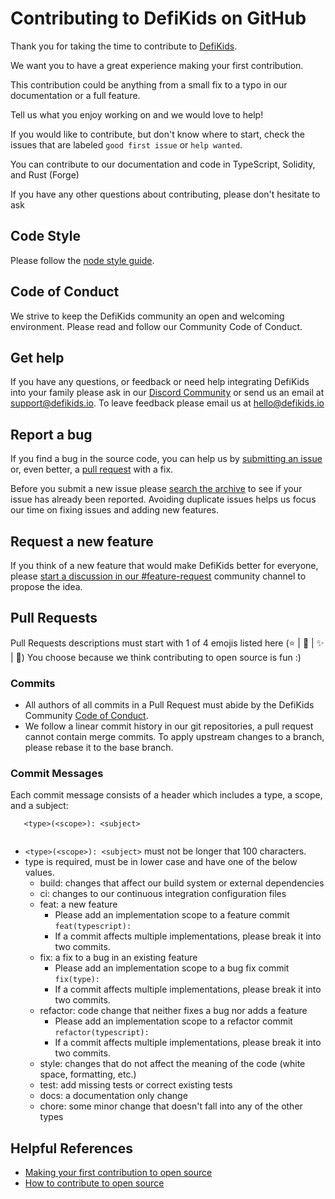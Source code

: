 # Contributing to DefiKids on GitHub

Thank you for taking the time to contribute to [DefiKids](https://github.com/defikids/defikids-dapp).

We want you to have a great experience making your first contribution.

This contribution could be anything from a small fix to a typo in our
documentation or a full feature.

Tell us what you enjoy working on and we would love to help!

If you would like to contribute, but don't know where to start, check the
issues that are labeled
`good first issue`
or
`help wanted`.

You can contribute to our documentation and code in TypeScript, Solidity, and Rust (Forge)

If you have any other questions about contributing, please don't hesitate to ask

## Code Style

Please follow the [node style guide](https://github.com/felixge/node-style-guide).

## Code of Conduct

We strive to keep the DefiKids community an open and welcoming environment.
Please read and follow our Community Code of Conduct.

## Get help

If you have any questions, or feedback or need help integrating DefiKids into your family
please ask in our [Discord Community](https://github.com/build-trust/ockam/discussions)
or send us an email at [support@defikids.io](mailto:support@defikids.io). To leave feedback please email us
at [hello@defikids.io](mailto:hello@defikids.io)


## Report a bug

If you find a bug in the source code, you can help us by
[submitting an issue](https://github.com/defikids/defikids-dapp/issues)
or, even better, a [pull request](#send_a_pull_request) with a fix.

Before you submit a new issue please
[search the archive](https://github.com/defikids/defikids-dapp/issues)
to see if your issue has already been reported. Avoiding duplicate issues helps
us focus our time on fixing issues and adding new features.

## Request a new feature

If you think of a new feature that would make DefiKids better for everyone, please
[start a discussion in our #feature-request](https://discord.gg/bDGMYNa8Ng) community channel to propose the idea.

## Pull Requests

Pull Requests descriptions must start with 1 of 4 emojis listed here (⭐ | 🌟 | ✨ | 🤩) 
You choose because we think contributing to open source is fun :)

### Commits

* All authors of all commits in a Pull Request must abide by the DefiKids Community [Code of Conduct](https://github.com/defikids/.github/blob/main/profile/CODE_OF_CONDUCT.md).
* We follow a linear commit history in our git repositories, a pull request cannot contain merge commits. To apply upstream changes to a branch, please rebase it to the base branch.

### Commit Messages

Each commit message consists of a header which includes a type, a scope, and a subject:

```
   <type>(<scope>): <subject>
  
```

* `<type>(<scope>): <subject>` must not be longer that 100 characters.
* type is required, must be in lower case and have one of the below values.
  - build: changes that affect our build system or external dependencies
  - ci: changes to our continuous integration configuration files
  - feat: a new feature
    - Please add an implementation scope to a feature commit `feat(typescript):`
    - If a commit affects multiple implementations, please break it into two commits.
  - fix: a fix to a bug in an existing feature
    - Please add an implementation scope to a bug fix commit `fix(type):`
    - If a commit affects multiple implementations, please break it into two commits.
  - refactor: code change that neither fixes a bug nor adds a feature
    - Please add an implementation scope to a refactor commit `refactor(typescript):`
    - If a commit affects multiple implementations, please break it into two commits.
  - style: changes that do not affect the meaning of the code (white space, formatting, etc.)
  - test: add missing tests or correct existing tests
  - docs: a documentation only change
  - chore: some minor change that doesn't fall into any of the other types

## Helpful References

* [Making your first contribution to open source](https://dev.to/nathan_tarbert/navigating-the-open-source-landscape-finding-your-first-contribution-3fap)
* [How to contribute to open source](https://opensource.guide/how-to-contribute/)
